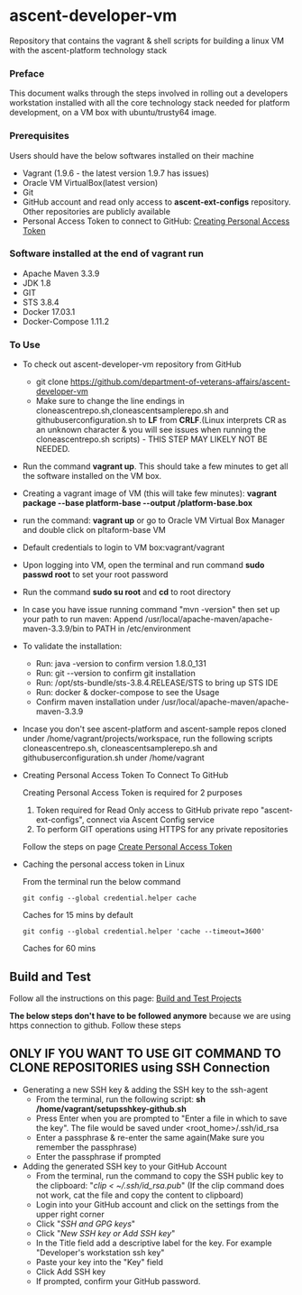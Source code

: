 # ascent-developer-vm
Repository that contains the vagrant & shell scripts for building a linux VM with the ascent-platform technology stack

### Preface
This document walks through the steps involved in rolling out a developers workstation installed with all the core technology stack needed for platform development, on a VM box with ubuntu/trusty64 image.

### Prerequisites
Users should have the below softwares installed on their machine
  * Vagrant (1.9.6 - the latest version 1.9.7 has issues)
  * Oracle VM VirtualBox(latest version)
  * Git
  * GitHub account and read only access to **ascent-ext-configs** repository. Other repositories are publicly available
  * Personal Access Token to connect to GitHub: [Creating Personal Access Token](https://github.com/department-of-veterans-affairs/ascent-platform/wiki/DEV-:-Platform-Quick-Start-Guide#creating-personal-access-token-to-connect-to-github)

### Software installed at the end of vagrant run
  * Apache Maven 3.3.9
  * JDK 1.8
  * GIT
  * STS 3.8.4
  * Docker 17.03.1
  * Docker-Compose 1.11.2

### To Use

* To check out ascent-developer-vm repository from GitHub
  * git clone https://github.com/department-of-veterans-affairs/ascent-developer-vm
  * Make sure to change the line endings in cloneascentrepo.sh,cloneascentsamplerepo.sh and githubuserconfiguration.sh to **LF** from **CRLF**.(Linux interprets CR as an unknown character & you will see issues when running the cloneascentrepo.sh scripts) - THIS STEP MAY LIKELY NOT BE NEEDED.
* Run the command **vagrant up**. This should take a few minutes to get all the software installed on the VM box.
* Creating a vagrant image of VM (this will take few minutes): **vagrant package --base platform-base --output <specific directory>/platform-base.box**
* run the command: **vagrant up** or go to Oracle VM Virtual Box Manager and double click on pltaform-base VM

* Default credentials to login to VM box:vagrant/vagrant
* Upon logging into VM, open the terminal and run command **sudo passwd root** to set your root password
* Run the command **sudo su root** and **cd** to root directory
* In case you have issue running command "mvn -version" then set up your path to run maven: Append /usr/local/apache-maven/apache-maven-3.3.9/bin to PATH in /etc/environment

* To validate the installation: 
  * Run: java -version to confirm version 1.8.0_131
  * Run: git --version to confirm git installation
  * Run: /opt/sts-bundle/sts-3.8.4.RELEASE/STS to bring up STS IDE
  * Run: docker & docker-compose to see the Usage
  * Confirm maven installation under /usr/local/apache-maven/apache-maven-3.3.9

* Incase you don't see ascent-platform and ascent-sample repos cloned under /home/vagrant/projects/workspace, run the following scripts cloneascentrepo.sh, cloneascentsamplerepo.sh and githubuserconfiguration.sh under /home/vagrant 

* Creating Personal Access Token To Connect To GitHub

    Creating Personal Access Token is required for 2 purposes

    1. Token required for Read Only access to GitHub private repo "ascent-ext-configs", connect via Ascent Config 
      service
    2. To perform GIT operations using HTTPS for any private repositories

    Follow the steps on page [Create Personal Access Token](https://github.com/department-of-veterans-affairs/ascent-platform/wiki/DEV-:-Platform-Quick-Start-Guide#creating-personal-access-token-to-connect-to-github)

* Caching the personal access token in Linux 

   From the terminal run the below command 

      git config --global credential.helper cache
     Caches for 15 mins by default

      git config --global credential.helper 'cache --timeout=3600'
     Caches for 60 mins

## Build and Test

Follow all the instructions on this page: [Build and Test Projects](https://github.com/department-of-veterans-affairs/ascent-sample/wiki/DEV-:-Quick-Start-Guide-for-Ascent-Sample#build-and-test)

**The below steps don't have to be followed anymore** because we are using https connection to github. Follow these steps 
## ONLY IF YOU WANT TO USE GIT COMMAND TO CLONE REPOSITORIES using SSH Connection

  * Generating a new SSH key & adding the SSH key to the ssh-agent
    * From the terminal, run the following script: **sh /home/vagrant/setupsshkey-github.sh**
    * Press Enter when you are prompted to "Enter a file in which to save the key". 
       The file would be saved under <root_home>/.ssh/id_rsa
    * Enter a passphrase & re-enter the same again(Make sure you remember the passphrase)
    * Enter the passphrase if prompted
  * Adding the generated SSH key to your GitHub Account
    * From the terminal, run the command to copy the SSH public key to the clipboard: "*clip < ~/.ssh/id_rsa.pub*"
      (If the clip command does not work, cat the file and copy the content to clipboard)
    * Login into your GitHub account and click on the settings from the upper right corner
    * Click "*SSH and GPG keys*"
    * Click "*New SSH key or Add SSH key*"
    * In the Title field add a descriptive label for the key. For example "Developer's workstation ssh key"
    * Paste your key into the "Key" field
    * Click Add SSH key
    * If prompted, confirm your GitHub password.
